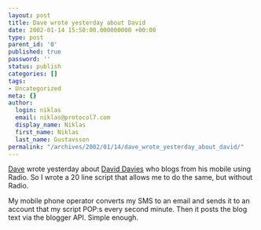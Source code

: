 ```yaml
---
layout: post
title: Dave wrote yesterday about David
date: 2002-01-14 15:50:00.000000000 +00:00
type: post
parent_id: '0'
published: true
password: ''
status: publish
categories: []
tags:
- Uncategorized
meta: {}
author:
  login: niklas
  email: niklas@protocol7.com
  display_name: Niklas
  first_name: Niklas
  last_name: Gustavsson
permalink: "/archives/2002/01/14/dave_wrote_yesterday_about_david/"
---
```

[Dave](http://www.scripting.com) wrote yesterday about [David Davies](http://radio.weblogs.com/0001161/2002/01/13.html) who blogs from his mobile using Radio. So I wrote a 20 line script that allows me to do the same, but without Radio.

My mobile phone operator converts my SMS to an email and sends it to an account that my script POP:s every second minute. Then it posts the blog text via the blogger API. Simple enough.

